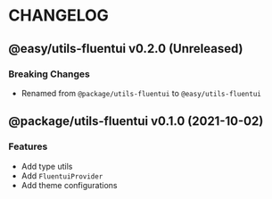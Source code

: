 # CHANGELOG
## @easy/utils-fluentui v0.2.0 (Unreleased)
### Breaking Changes

- Renamed from `@package/utils-fluentui` to `@easy/utils-fluentui`

## @package/utils-fluentui v0.1.0 (2021-10-02)
### Features

- Add type utils
- Add `FluentuiProvider`
- Add theme configurations
